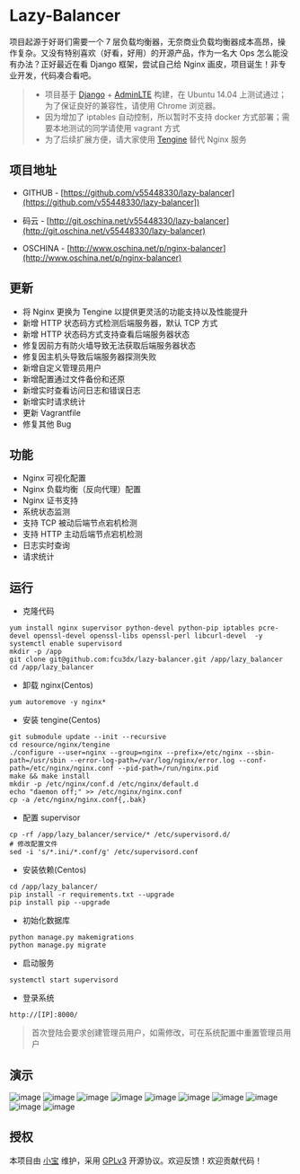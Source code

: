 <!--
 * @Description: In User Settings Edit
 * @Author: your name
 * @Date: 2019-08-28 09:59:33
 * @LastEditTime: 2019-08-28 19:07:40
 * @LastEditors: Please set LastEditors
 -->

# Lazy-Balancer

项目起源于好哥们需要一个 7 层负载均衡器，无奈商业负载均衡器成本高昂，操作复杂。又没有特别喜欢（好看，好用）的开源产品，作为一名大 Ops 怎么能没有办法？正好最近在看 Django 框架，尝试自己给 Nginx 画皮，项目诞生！非专业开发，代码凑合看吧。

> * 项目基于 [Django](https://www.djangoproject.com/) + [AdminLTE](https://www.almsaeedstudio.com/) 构建，在 Ubuntu 14.04 上测试通过；为了保证良好的兼容性，请使用 Chrome 浏览器。
> * 因为增加了 iptables 自动控制，所以暂时不支持 docker 方式部署；需要本地测试的同学请使用 vagrant 方式
> * 为了后续扩展方便，请大家使用 [Tengine](http://tengine.taobao.org/) 替代 Nginx 服务

## 项目地址

* GITHUB - [https://github.com/v55448330/lazy-balancer](https://github.com/v55448330/lazy-balancer])

* 码云 - [http://git.oschina.net/v55448330/lazy-balancer](http://git.oschina.net/v55448330/lazy-balancer)

* OSCHINA - [http://www.oschina.net/p/nginx-balancer](http://www.oschina.net/p/nginx-balancer)

## 更新

* 将 Nginx 更换为 Tengine 以提供更灵活的功能支持以及性能提升
* 新增 HTTP 状态码方式检测后端服务器，默认 TCP 方式
* 新增 HTTP 状态码方式支持查看后端服务器状态
* 修复因前方有防火墙导致无法获取后端服务器状态
* 修复因主机头导致后端服务器探测失败
* 新增自定义管理员用户
* 新增配置通过文件备份和还原
* 新增实时查看访问日志和错误日志
* 新增实时请求统计
* 更新 Vagrantfile
* 修复其他 Bug

## 功能

* Nginx 可视化配置
* Nginx 负载均衡（反向代理）配置
* Nginx 证书支持
* 系统状态监测
* 支持 TCP 被动后端节点宕机检测
* 支持 HTTP 主动后端节点宕机检测
* 日志实时查询
* 请求统计

## 运行

* 克隆代码

```shell
yum install nginx supervisor python-devel python-pip iptables pcre-devel openssl-devel openssl-libs openssl-perl libcurl-devel  -y
systemctl enable supervisord
mkdir -p /app  
git clone git@github.com:fcu3dx/lazy-balancer.git /app/lazy_balancer
cd /app/lazy_balancer

```

* 卸载 nginx(Centos)

```shell
yum autoremove -y nginx*

```

* 安装 tengine(Centos)

```shell
git submodule update --init --recursive
cd resource/nginx/tengine
./configure --user=nginx --group=nginx --prefix=/etc/nginx --sbin-path=/usr/sbin --error-log-path=/var/log/nginx/error.log --conf-path=/etc/nginx/nginx.conf --pid-path=/run/nginx.pid
make && make install
mkdir -p /etc/nginx/conf.d /etc/nginx/default.d
echo "daemon off;" >> /etc/nginx/nginx.conf
cp -a /etc/nginx/nginx.conf{,.bak}
```

* 配置 supervisor

```shell
cp -rf /app/lazy_balancer/service/* /etc/supervisord.d/
# 修改配置文件
sed -i 's/*.ini/*.conf/g' /etc/supervisord.conf
```

* 安装依赖(Centos)

```shell
cd /app/lazy_balancer/
pip install -r requirements.txt --upgrade  
pip install pip --upgrade
```

* 初始化数据库

```shell
python manage.py makemigrations  
python manage.py migrate  
```

* 启动服务

```shell
systemctl start supervisord  
```

* 登录系统

```shell
http://[IP]:8000/  
```

> 首次登陆会要求创建管理员用户，如需修改，可在系统配置中重置管理员用户

## 演示

![image](readme_img/1.png)
![image](readme_img/2.png)
![image](readme_img/3.png)
![image](readme_img/4.png)
![image](readme_img/5.png)
![image](readme_img/6.png)
![image](readme_img/7.png)
![image](readme_img/8.png)
![image](readme_img/9.png)
![image](readme_img/10.png)

## 授权

本项目由 [小宝](http://www.ichegg.org) 维护，采用 [GPLv3](http://www.gnu.org/licenses/gpl-3.0.html) 开源协议。欢迎反馈！欢迎贡献代码！

